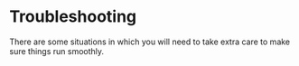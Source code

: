 # Troubleshooting

There are some situations in which you will need to take extra care to make sure 
things run smoothly.

